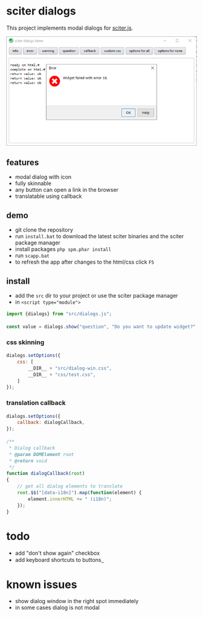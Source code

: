 # sciter dialogs

This project implements modal dialogs for [sciter.js](https://sciter.com/).

![sciter dialogs screenshot](screenshot.png)

## features

- modal dialog with icon
- fully skinnable
- any button can open a link in the browser
- translatable using callback

## demo

- git clone the repository
- run `install.bat` to download the latest sciter binaries and the sciter package manager
- install packages `php spm.phar install`
- run `scapp.bat`
- to refresh the app after changes to the html/css click `F5`

## install

- add the `src` dir to your project or use the sciter package manager
- in `<script type="module">`

```js
import {dialogs} from "src/dialogs.js";

const value = dialogs.show("question", "Do you want to update widget?", "yes no cancel");
```

### css skinning

```js
dialogs.setOptions({
    css: [
        __DIR__ + "src/dialog-win.css",
        __DIR__ + "css/test.css",
    ]
});
```

### translation callback

```js
dialogs.setOptions({
    callback: dialogCallback,
});

/**
 * Dialog callback
 * @param DOMElement root
 * @return void
 */
function dialogCallback(root)
{
    // get all dialog elements to translate
    root.$$("[data-i18n]").map(function(element) {
        element.innerHTML += " (i18n)";
    });
}
```

# todo

- add "don't show again" checkbox
- add keyboard shortcuts to buttons &#818;

# known issues

- show dialog window in the right spot immediately
- in some cases dialog is not modal
